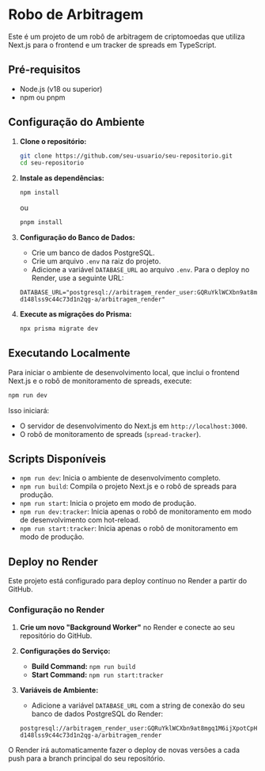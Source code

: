 # Robo de Arbitragem

Este é um projeto de um robô de arbitragem de criptomoedas que utiliza Next.js para o frontend e um tracker de spreads em TypeScript.

## Pré-requisitos

- Node.js (v18 ou superior)
- npm ou pnpm

## Configuração do Ambiente

1.  **Clone o repositório:**
    ```bash
    git clone https://github.com/seu-usuario/seu-repositorio.git
    cd seu-repositorio
    ```

2.  **Instale as dependências:**
    ```bash
    npm install
    ```
    ou
    ```bash
    pnpm install
    ```

3.  **Configuração do Banco de Dados:**
    - Crie um banco de dados PostgreSQL.
    - Crie um arquivo `.env` na raiz do projeto.
    - Adicione a variável `DATABASE_URL` ao arquivo `.env`. Para o deploy no Render, use a seguinte URL:
    
    ```
    DATABASE_URL="postgresql://arbitragem_render_user:GQRuYklWCXbn9at8mgq1M6ijXpotCpHR@dpg-d148lss9c44c73d1n2qg-a/arbitragem_render"
    ```

4.  **Execute as migrações do Prisma:**
    ```bash
    npx prisma migrate dev
    ```

## Executando Localmente

Para iniciar o ambiente de desenvolvimento local, que inclui o frontend Next.js e o robô de monitoramento de spreads, execute:

```bash
npm run dev
```

Isso iniciará:
- O servidor de desenvolvimento do Next.js em `http://localhost:3000`.
- O robô de monitoramento de spreads (`spread-tracker`).

## Scripts Disponíveis

- `npm run dev`: Inicia o ambiente de desenvolvimento completo.
- `npm run build`: Compila o projeto Next.js e o robô de spreads para produção.
- `npm run start`: Inicia o projeto em modo de produção.
- `npm run dev:tracker`: Inicia apenas o robô de monitoramento em modo de desenvolvimento com hot-reload.
- `npm run start:tracker`: Inicia apenas o robô de monitoramento em modo de produção.

## Deploy no Render

Este projeto está configurado para deploy contínuo no Render a partir do GitHub.

### Configuração no Render

1.  **Crie um novo "Background Worker"** no Render e conecte ao seu repositório do GitHub.
2.  **Configurações do Serviço:**
    - **Build Command:** `npm run build`
    - **Start Command:** `npm run start:tracker`
3.  **Variáveis de Ambiente:**
    - Adicione a variável `DATABASE_URL` com a string de conexão do seu banco de dados PostgreSQL do Render:
    
    ```
    postgresql://arbitragem_render_user:GQRuYklWCXbn9at8mgq1M6ijXpotCpHR@dpg-d148lss9c44c73d1n2qg-a/arbitragem_render
    ```

O Render irá automaticamente fazer o deploy de novas versões a cada push para a branch principal do seu repositório.
